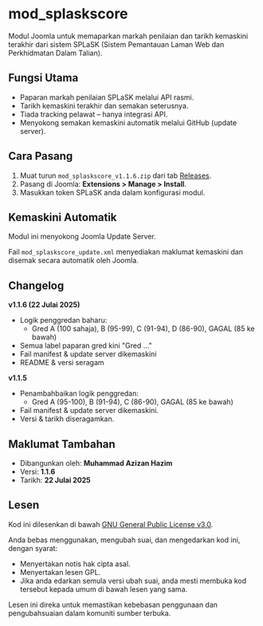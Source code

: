 # mod_splaskscore

Modul Joomla untuk memaparkan markah penilaian dan tarikh kemaskini terakhir dari sistem SPLaSK (Sistem Pemantauan Laman Web dan Perkhidmatan Dalam Talian).

## Fungsi Utama

- Paparan markah penilaian SPLaSK melalui API rasmi.
- Tarikh kemaskini terakhir dan semakan seterusnya.
- Tiada tracking pelawat – hanya integrasi API.
- Menyokong semakan kemaskini automatik melalui GitHub (update server).

## Cara Pasang

1. Muat turun `mod_splaskscore_v1.1.6.zip` dari tab [Releases](https://github.com/hazatmda/mod_splaskscore/releases).
2. Pasang di Joomla: **Extensions > Manage > Install**.
3. Masukkan token SPLaSK anda dalam konfigurasi modul.

## Kemaskini Automatik

Modul ini menyokong Joomla Update Server.

Fail `mod_splaskscore_update.xml` menyediakan maklumat kemaskini dan disemak secara automatik oleh Joomla.

## Changelog

**v1.1.6 (22 Julai 2025)**
- Logik penggredan baharu:
  - Gred A (100 sahaja), B (95-99), C (91-94), D (86-90), GAGAL (85 ke bawah)
- Semua label paparan gred kini "Gred ..."
- Fail manifest & update server dikemaskini
- README & versi seragam

**v1.1.5**
- Penambahbaikan logik penggredan:  
  - Gred A (95-100), B (91-94), C (86-90), GAGAL (85 ke bawah)
- Fail manifest & update server dikemaskini.
- Versi & tarikh diseragamkan.

## Maklumat Tambahan

- Dibangunkan oleh: **Muhammad Azizan Hazim**
- Versi: **1.1.6**
- Tarikh: **22 Julai 2025**

## Lesen

Kod ini dilesenkan di bawah [GNU General Public License v3.0](LICENSE.txt).

Anda bebas menggunakan, mengubah suai, dan mengedarkan kod ini, dengan syarat:
- Menyertakan notis hak cipta asal.
- Menyertakan lesen GPL.
- Jika anda edarkan semula versi ubah suai, anda mesti membuka kod tersebut kepada umum di bawah lesen yang sama.

Lesen ini direka untuk memastikan kebebasan penggunaan dan pengubahsuaian dalam komuniti sumber terbuka.
